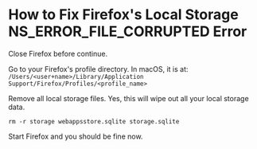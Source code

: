 How to Fix Firefox's Local Storage NS_ERROR_FILE_CORRUPTED Error
================================================================

Close Firefox before continue.

Go to your Firefox's profile directory. In macOS, it is at: `/Users/<user+name>/Library/Application Support/Firefox/Profiles/<profile_name>`

Remove all local storage files. Yes, this will wipe out all your local storage data.

```
rm -r storage webappsstore.sqlite storage.sqlite
```

Start Firefox and you should be fine now.

